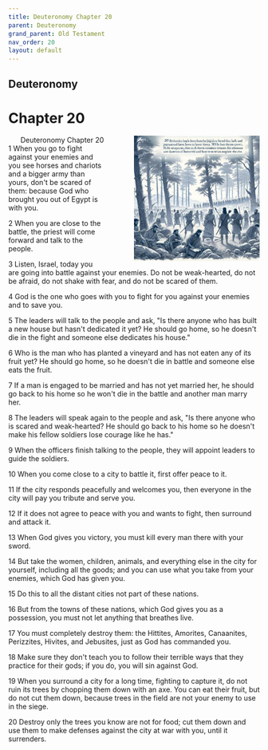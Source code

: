 ```yaml
---
title: Deuteronomy Chapter 20
parent: Deuteronomy
grand_parent: Old Testament
nav_order: 20
layout: default
---
```


## Deuteronomy

# Chapter 20

<div style="clear: both; text-align: right;">
    <img src="/assets/Image/Deuteronomy/500/20.jpg" alt="Deuteronomy Chapter 20" class="chapter-image" style="max-width: 50%; height: auto; float: right; margin: 0 0 10px 10px; padding-left: 10%;">
    <figcaption style="font-size: 14px;">Deuteronomy Chapter 20</figcaption>
</div>
1 When you go to fight against your enemies and you see horses and chariots and a bigger army than yours, don't be scared of them: because God who brought you out of Egypt is with you.

2 When you are close to the battle, the priest will come forward and talk to the people.

3 Listen, Israel, today you are going into battle against your enemies. Do not be weak-hearted, do not be afraid, do not shake with fear, and do not be scared of them.

4 God is the one who goes with you to fight for you against your enemies and to save you.

5 The leaders will talk to the people and ask, "Is there anyone who has built a new house but hasn't dedicated it yet? He should go home, so he doesn't die in the fight and someone else dedicates his house."

6 Who is the man who has planted a vineyard and has not eaten any of its fruit yet? He should go home, so he doesn't die in battle and someone else eats the fruit.

7 If a man is engaged to be married and has not yet married her, he should go back to his home so he won't die in the battle and another man marry her.

8 The leaders will speak again to the people and ask, "Is there anyone who is scared and weak-hearted? He should go back to his home so he doesn't make his fellow soldiers lose courage like he has."

9 When the officers finish talking to the people, they will appoint leaders to guide the soldiers.

10 When you come close to a city to battle it, first offer peace to it.

11 If the city responds peacefully and welcomes you, then everyone in the city will pay you tribute and serve you.

12 If it does not agree to peace with you and wants to fight, then surround and attack it.

13 When God gives you victory, you must kill every man there with your sword.

14 But take the women, children, animals, and everything else in the city for yourself, including all the goods; and you can use what you take from your enemies, which God has given you.

15 Do this to all the distant cities not part of these nations.

16 But from the towns of these nations, which God gives you as a possession, you must not let anything that breathes live.

17 You must completely destroy them: the Hittites, Amorites, Canaanites, Perizzites, Hivites, and Jebusites, just as God has commanded you.

18 Make sure they don't teach you to follow their terrible ways that they practice for their gods; if you do, you will sin against God.

19 When you surround a city for a long time, fighting to capture it, do not ruin its trees by chopping them down with an axe. You can eat their fruit, but do not cut them down, because trees in the field are not your enemy to use in the siege.

20 Destroy only the trees you know are not for food; cut them down and use them to make defenses against the city at war with you, until it surrenders.


